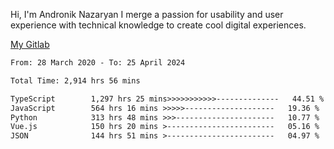 Hi, I'm Andronik Nazaryan
I merge a passion for usability and user experience with technical knowledge to create cool digital experiences.

[My Gitlab](https://gitlab.com/anridev24)

<!--START_SECTION:waka-->

```txt
From: 28 March 2020 - To: 25 April 2024

Total Time: 2,914 hrs 56 mins

TypeScript        1,297 hrs 25 mins>>>>>>>>>>>--------------   44.51 %
JavaScript        564 hrs 16 mins >>>>>--------------------   19.36 %
Python            313 hrs 48 mins >>>----------------------   10.77 %
Vue.js            150 hrs 20 mins >------------------------   05.16 %
JSON              144 hrs 51 mins >------------------------   04.97 %
```

<!--END_SECTION:waka-->
